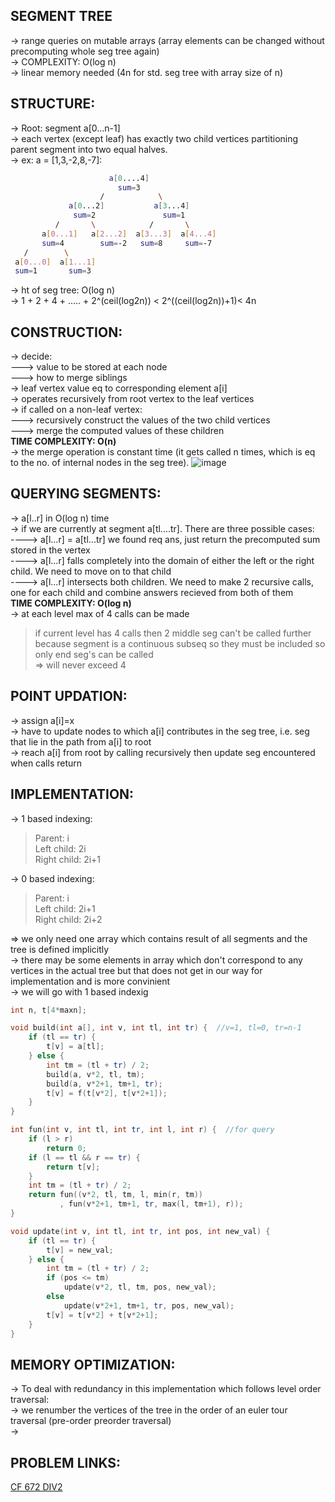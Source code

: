 SEGMENT TREE
--

-> range queries on mutable arrays (array elements can be changed without precomputing whole seg tree again)\
-> COMPLEXITY: O(log n)\
-> linear memory needed (4n for std. seg tree with array size of n)
  
STRUCTURE:
---
  
-> Root: segment a[0...n-1]\
-> each vertex (except leaf) has exactly two child vertices partitioning parent segment into two equal halves.\
-> ex: a = [1,3,-2,8,-7]:
 ```sh                 
                       a[0....4]
                         sum=3
                     /            \ 
              a[0...2]           a[3...4]
               sum=2               sum=1
           /       \            /       \
        a[0...1]   a[2...2]  a[3...3]  a[4...4]
        sum=4        sum=-2   sum=8     sum=-7
    /        \
  a[0...0]  a[1...1]
  sum=1       sum=3
```
-> ht of seg tree: O(log n)\
-> 1 + 2 + 4 + ..... + 2^(ceil(log2n)) < 2^((ceil(log2n))+1)< 4n

CONSTRUCTION:
---
  
-> decide:\
---> value to be stored at each node\
---> how to merge siblings\
-> leaf vertex value eq to corresponding element a[i]\
-> operates recursively from root vertex to the leaf vertices\
-> if called on a non-leaf vertex:\
---> recursively construct the values of the two child vertices\
---> merge the computed values of these children\
**TIME COMPLEXITY: O(n)**\
-> the merge operation is constant time (it gets called n times, which is eq to the no. of internal nodes in the seg tree).
![image](https://user-images.githubusercontent.com/94597499/172373985-cb344e12-06e4-45aa-b6ee-2a505503d487.png)

  
QUERYING SEGMENTS:
---
  
-> a[l..r] in O(log n) time\
-> if we are currently at segment a[tl....tr]. There are three possible cases:\
----> a[l...r] = a[tl...tr]  we found req ans, just return the precomputed sum stored in the vertex\
----> a[l...r] falls completely into the domain of either the left or the right child. We need to move on to that child\
----> a[l...r] intersects both children. We need to make 2 recursive calls, one for each child and combine answers recieved from both of them\
**TIME COMPLEXITY: O(log n)**\
-> at each level max of 4 calls can be made
> if current level has 4 calls then 2 middle seg can't be called further because segment is a continuous subseq so they must be included
  so only end seg's can be called\
  => will never exceed 4

POINT UPDATION:
---

-> assign a[i]=x\
-> have to update nodes to which a[i] contributes in the seg tree, i.e. seg that lie in the path from a[i] to root\
-> reach a[i] from root by calling recursively then update seg encountered when calls return
  
IMPLEMENTATION:
---
  
-> 1 based indexing:
> Parent: i\
  Left child: 2i\
  Right child: 2i+1

-> 0 based indexing:
> Parent: i\
  Left child: 2i+1\
  Right child: 2i+2
    
=> we only need one array which contains result of all segments and the tree is defined implicitly\
-> there may be some elements in array which don't correspond to any vertices in the actual tree but that does not get in our way for implementation and is more convinient\
-> we will go with 1 based indexig

```cpp
int n, t[4*maxn];

void build(int a[], int v, int tl, int tr) {  //v=1, tl=0, tr=n-1
    if (tl == tr) {
        t[v] = a[tl];
    } else {
        int tm = (tl + tr) / 2;
        build(a, v*2, tl, tm);
        build(a, v*2+1, tm+1, tr);
        t[v] = f(t[v*2], t[v*2+1]);
    }
}

int fun(int v, int tl, int tr, int l, int r) {  //for query
    if (l > r) 
        return 0;
    if (l == tl && r == tr) {
        return t[v];
    }
    int tm = (tl + tr) / 2;
    return fun((v*2, tl, tm, l, min(r, tm))
           , fun(v*2+1, tm+1, tr, max(l, tm+1), r));
}

void update(int v, int tl, int tr, int pos, int new_val) {
    if (tl == tr) {
        t[v] = new_val;
    } else {
        int tm = (tl + tr) / 2;
        if (pos <= tm)
            update(v*2, tl, tm, pos, new_val);
        else
            update(v*2+1, tm+1, tr, pos, new_val);
        t[v] = t[v*2] + t[v*2+1];
    }
}
```

MEMORY OPTIMIZATION:
---
-> To deal with redundancy in this implementation which follows level order traversal:\
-> we renumber the vertices of the tree in the order of an euler tour traversal (pre-order preorder traversal)\
-> 

**PROBLEM LINKS:**
--

[CF 672 DIV2](https://codeforces.com/contest/1420/problem/C2)
                  
                     
          
